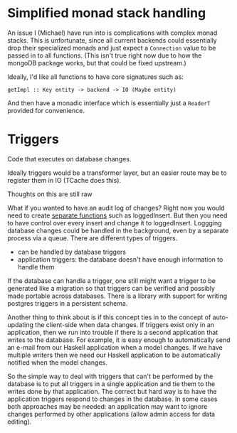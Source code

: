 

# Simplified monad stack handling

An issue I (Michael) have run into is complications with complex monad stacks. This is unfortunate, since all current backends could essentially drop their specialized monads and just expect a `Connection` value to be passed in to all functions. (This isn't true right now due to how the mongoDB package works, but that could be fixed upstream.)

Ideally, I'd like all functions to have core signatures such as:

    getImpl :: Key entity -> backend -> IO (Maybe entity)

And then have a monadic interface which is essentially just a `ReaderT` provided for convenience.



# Triggers

Code that executes on database changes.

Ideally triggers would be a transformer layer, but an easier route may be to register them in IO (TCache does this).

Thoughts on this are still raw

What if you wanted to have an audit log of changes? Right now you would need to create [separate functions](http://devblog.soostone.com/posts/2013-05-10-snaplet-actionlog.html) such as loggedInsert. But then you need to have control over every insert and change it to loggedInsert. Loggging database changes could be handled in the background, even by a separate process via a queue. There are different types of triggers.

* can be handled by database triggers
* application triggers: the database doesn't have enough information to handle them

If the database can handle a trigger, one still might want a trigger to be generated like a migration so that triggers can be verified and possibly made portable across databases. There is a library with support for writing postgres triggers in a persistent schema.

Another thing to think about is if this concept ties in to the concept of auto-updating the client-side when data changes. If triggers exist only in an application, then we run into trouble if there is a second application that writes to the database. For example, it is easy enough to automatically send an e-mail from  our Haskell application when a model changes. If we have multiple writers then we need our Haskell application to be automatically notified when the model changes.

So the simple way to deal with triggers that can't be performed by the database is to put all triggers in a single application and tie them to the writes done by that application. The correct but hard way is to have the application triggers respond to changes in the database. In some cases both approaches may be needed: an application may want to ignore changes performed by other applications (allow admin access for data editing).